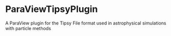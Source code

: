 # ParaViewTipsyPlugin
A ParaView plugin for the Tipsy File format used in astrophysical simulations with particle methods

